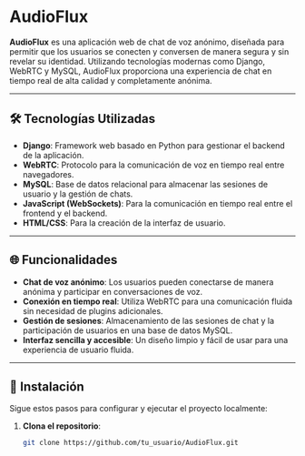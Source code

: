 # AudioFlux

**AudioFlux** es una aplicación web de chat de voz anónimo, diseñada para permitir que los usuarios se conecten y conversen de manera segura y sin revelar su identidad. Utilizando tecnologías modernas como Django, WebRTC y MySQL, AudioFlux proporciona una experiencia de chat en tiempo real de alta calidad y completamente anónima.

---

## 🛠 Tecnologías Utilizadas

- **Django**: Framework web basado en Python para gestionar el backend de la aplicación.
- **WebRTC**: Protocolo para la comunicación de voz en tiempo real entre navegadores.
- **MySQL**: Base de datos relacional para almacenar las sesiones de usuario y la gestión de chats.
- **JavaScript (WebSockets)**: Para la comunicación en tiempo real entre el frontend y el backend.
- **HTML/CSS**: Para la creación de la interfaz de usuario.

---

## 🌐 Funcionalidades

- **Chat de voz anónimo**: Los usuarios pueden conectarse de manera anónima y participar en conversaciones de voz.
- **Conexión en tiempo real**: Utiliza WebRTC para una comunicación fluida sin necesidad de plugins adicionales.
- **Gestión de sesiones**: Almacenamiento de las sesiones de chat y la participación de usuarios en una base de datos MySQL.
- **Interfaz sencilla y accesible**: Un diseño limpio y fácil de usar para una experiencia de usuario fluida.

---

## 🚀 Instalación

Sigue estos pasos para configurar y ejecutar el proyecto localmente:

1. **Clona el repositorio**:
   ```bash
   git clone https://github.com/tu_usuario/AudioFlux.git
